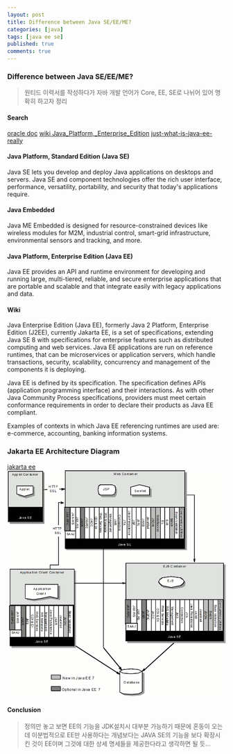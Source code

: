 ```yaml
---
layout: post
title: Difference between Java SE/EE/ME?
categories: [java]
tags: [java ee se]
published: true
comments: true
---
```


### Difference between Java SE/EE/ME?

> 원티드 이력서를 작성하다가 자바 개발 언어가 Core, EE, SE로 나뉘어 있어 명확히 하고자 정리

#### Search
[oracle doc](https://docs.oracle.com/en/java/)
[wiki Java_Platform,_Enterprise_Edition](https://en.wikipedia.org/wiki/Java_Platform,_Enterprise_Edition)
[just-what-is-java-ee-really](https://stackoverflow.com/questions/15774924/just-what-is-java-ee-really)

#### Java Platform, Standard Edition (Java SE)
Java SE lets you develop and deploy Java applications on desktops and servers. Java SE and component technologies offer the rich user interface, performance, versatility, portability, and security that today's applications require.

#### Java Embedded
Java ME Embedded is designed for resource-constrained devices like wireless modules for M2M, industrial control, smart-grid infrastructure, environmental sensors and tracking, and more.

#### Java Platform, Enterprise Edition (Java EE)
Java EE provides an API and runtime environment for developing and running large, multi-tiered, reliable, and secure enterprise applications that are portable and scalable and that integrate easily with legacy applications and data.

#### Wiki
Java Enterprise Edition (Java EE), formerly Java 2 Platform, Enterprise Edition (J2EE), currently Jakarta EE, is a set of specifications, extending Java SE 8 with specifications for enterprise features such as distributed computing and web services. Java EE applications are run on reference runtimes, that can be microservices or application servers, which handle transactions, security, scalability, concurrency and management of the components it is deploying.

Java EE is defined by its specification. The specification defines APIs (application programming interface) and their interactions. As with other Java Community Process specifications, providers must meet certain conformance requirements in order to declare their products as Java EE compliant.

Examples of contexts in which Java EE referencing runtimes are used are: e-commerce, accounting, banking information systems.

### Jakarta EE Architecture Diagram
[jakarta ee](https://jakarta.ee/specifications/platform/8/platform-spec-8.html#architecture)
![Alt text](./jakartaEEArchitectureDiagram.png)

#### Conclusion
> 정의만 놓고 보면 EE의 기능을 JDK설치시 대부분 가능하기 때문에 혼동이 오는데 이분법적으로 EE만 사용하다는 개념보다는 JAVA SE의 기능을 보다 확장시킨 것이 EE이며 그것에 대한 상세 명세들을 제공한다라고 생각하면 될 듯...
